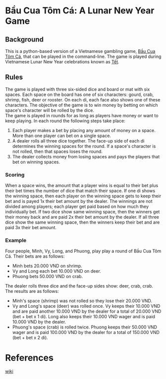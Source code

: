 # Bầu Cua Tôm Cá: A Lunar New Year Game
## Background
This is a python-based version of a Vietnamese gambling game, [Bầu Cua Tôm Cá](https://en.wikipedia.org/wiki/Bầu_cua_cá_c%E1%BB%8Dp), that can be played in the command-line. The game is played during Vietnamese Lunar New Year celebrations known as [Tết](https://en.wikipedia.org/wiki/Tết).

## Rules
The game is played with three six-sided dice and board or mat with six spaces. Each space on the board has one of six characters: gourd, crab, shrimp, fish, deer or rooster. On each di, each face also shows one of these characters. The objective of the game is to win money by betting on which space's character will be rolled by the dice.<br/>
The game is played in rounds for as long as players have money or want to keep playing. In each round the following steps take place:
1. Each player makes a bet by placing any amount of money on a space. More than one player can bet on a single space.
2. A dealer rolls all three dice together. The face-up side of each di determines the winning spaces for the round. If a space's character is not rolled, then that spaces loses the round.
3. The dealer collects money from losing spaces and pays the players that bet on winning spaces.
### Scoring
When a space wins, the amount that a player wins is equal to their bet plus their bet times the number of dice that match their space. If one di shows the winning space, then each player on the winning space gets to keep their bet and is payed 1x their bet amount by the dealer. The winnings are not divided among players; each player get paid based on how much they individually bet. If two dice show same winning space, then the winners get their money back and are paid 2x their bet amount by the dealer. If all three dice show the same winning space, then the winners keep their bet and are paid 3x their bet amount.

### Example
Four people, Minh, Vy, Long, and Phuong, play play a round of Bầu Cua Tôm Cá. Their bets are as follows:
* Minh bets 20.000 VND on shrimp.
* Vy and Long each bet 10.000 VND on deer.
* Phuong bets 50.000 VND on crab.

The dealer rolls three dice and the face-up sides show: deer, crab, crab. The results are as follows:
* Minh's space (shrimp) was not rolled so they lose their 20.000 VND.
* Vy and Long's space (deer) was rolled once. Vy keeps their 10.000 VND and are paid another 10.000 VND by the dealer for a total of 20.000 VND (bet + bet x 1 di). Long also keeps their 10.000 VND wager and is paid 10.000 VND by the dealer.
* Phuong's space (crab) is rolled twice. Phuong keeps their 50.000 VND wager and is paid 100.000 VND by the dealer for a total of 150.000 VND (bet + bet x 2 di).

# References
[wiki](https://en.wikipedia.org/wiki/Bầu_cua_cá_c%E1%BB%8Dp)
